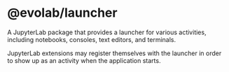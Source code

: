 # @evolab/launcher

A JupyterLab package that provides a launcher for various activities,
including notebooks, consoles, text editors, and terminals.

JupyterLab extensions may register themselves with the launcher in order to show up as an activity when the application starts.

